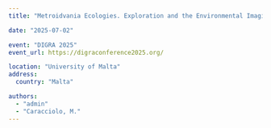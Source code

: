 ```yaml
---
title: "Metroidvania Ecologies. Exploration and the Environmental Imagination in Hollow Knight and Rain World. "

date: "2025-07-02"

event: "DIGRA 2025"
event_url: https://digraconference2025.org/

location: "University of Malta"
address:
  country: "Malta"

authors:
  - "admin"
  - "Caracciolo, M."
---
```

